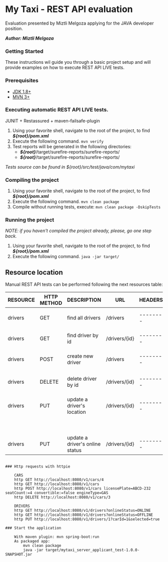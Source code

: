 # My Taxi - REST API evaluation

Evaluation presented by Miztli Melgoza applying for the JAVA developer position.

***Author: Miztli Melgoza***

### Getting Started

These instructions wil guide you through a basic project setup and will provide examples on how to execute REST API LIVE tests.

### Prerequisites

- [JDK 1.8+](https://www.oracle.com/technetwork/java/javase/downloads/java-archive-javase8-2177648.html)
- [MVN 3+](https://maven.apache.org/download.cgi)

### Executing automatic REST API LIVE tests.
JUNIT + Restassured + maven-failsafe-plugin

1. Using your favorite shell, navigate to the root of the project, to find ***${root}/pom.xml*** 
2. Execute the following command. `mvn verify`
3. Test reports will be generated in the following directories:
    - ***${root}***/target/surefire-reports/surefire-reports/
    - ***${root}***/target/surefire-reports/surefire-reports/

*Tests source can be found in ${root}/src/test/java/com/mytaxi*

### Compiling the project
1. Using your favorite shell, navigate to the root of the project, to find ***${root}/pom.xml*** 
2. Execute the following command. `mvn clean package`
3. Compile without running tests, execute:  `mvn clean package -DskipTests`
### Running the project
*NOTE: if you haven't compiled the project already, please, go one step back.*
1. Using your favorite shell, navigate to the root of the project, to find ***${root}/pom.xml*** 
2. Execute the following command. `java -jar target/`

## Resource location
Manual REST API tests can be performed following the next resources table:

| RESOURCE    | HTTP METHOD | DESCRIPTION                     | URL          |  HEADERS |  QUERY PARAMS     | BODY   | SUCCESS      | FAILURE             |
| ----------- | ----------- | ------------------------------- | -----------  | -------- | ----------------- | -------| ------------ | ------------------- |
| drivers     | GET         | find all drivers                | /drivers     | -------- | ----------------- | ------ | HTTP.OK(200) | HTTP.NOT_FOUND(404) |
| drivers     | GET         | find driver by id               | /drivers/{id}| -------- | ----------------- | ------ | HTTP.OK(200) | HTTP.NOT_FOUND(404) |
| drivers     | POST        | create new driver               | /drivers     | -------- | ----------------- | {"username":"Miztli Melgoza", "password":"abcd1234"} | HTTP.CREATED(201) | HTTP.CONFLICT(409) |
|             |             |                                 |              |          |                   |        |              |                     |
| drivers     | DELETE      | delete driver by id             | /drivers/{id}| -------- | ----------------- | ------ | HTTP.NO_CONTENT(204) | HTTP.NOT_FOUND(404) |
| drivers     | PUT         | update a driver's location      | /drivers/{id}| -------- | (Float) longitude \n(Float) longitude | ------ | HTTP.NO_CONTENT(204) | HTTP.NOT_FOUND(404) |
|             |             |                                 |              |          | (Float) latitude  |        |                      |                     |
| drivers     | PUT         | update a driver's online status | /drivers/{id}| -------- | ----------------- | ------ | HTTP.NO_CONTENT(204) | HTTP.NOT_FOUND(404) |


```

### Http requests with httpie

    CARS
    http GET http://localhost:8080/v1/cars/4
    http GET http://localhost:8080/v1/cars
    http POST http://localhost:8080/v1/cars licensePlate=ABCD-232 seatCount:=4 convertible:=false engineType=GAS
    http DELETE http://localhost:8080/v1/cars/3

    DRIVERS
    http GET http://localhost:8080/v1/drivers?onlineStatus=ONLINE
    http GET http://localhost:8080/v1/drivers?onlineStatus=OFFLINE
    http PUT http://localhost:8080/v1/drivers/1?carId=1&selected=true

### Start the application

    With maven plugin: mvn spring-boot:run
    As packaged app: 
        mvn clean package
        java -jar target/mytaxi_server_applicant_test-1.0.0-SNAPSHOT.jar